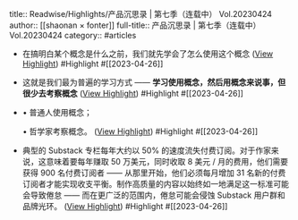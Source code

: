title:: Readwise/Highlights/产品沉思录 | 第七季（连载中） Vol.20230424
author:: [[shaonan × fonter]]
full-title:: 产品沉思录 | 第七季（连载中） Vol.20230424
category:: #articles
- 在搞明白某个概念是什么之前，我们就先学会了怎么使用这个概念 ([View Highlight](https://read.readwise.io/read/01gyyh4tp0a87ntv2swzcbtg5y)) #Highlight #[[2023-04-26]]
- 这就是我们最为普遍的学习方式 —— **学习使用概念，然后用概念来说事，但很少去考察概念** ([View Highlight](https://read.readwise.io/read/01gyyh52m1hjf551c7bxxbyrar)) #Highlight #[[2023-04-26]]
- •   普通人使用概念；
    
  •   哲学家考察概念。 ([View Highlight](https://read.readwise.io/read/01gyyh6a8d9vq2femsc9jvza6y)) #Highlight #[[2023-04-26]]
- 典型的 Substack 专栏每年大约以 50% 的速度流失付费订阅。对于作家来说，这意味着要每年赚取 50 万美元，同时收取 8 美元 / 月的费用，他们需要获得 900 名付费订阅者 —— 从那里开始，他们必须每月增加 31 名新的付费订阅者才能实现收支平衡。制作高质量的内容以始终如一地满足这一标准可能会导致倦怠 —— 而在更广泛的范围内，倦怠可能会侵蚀 Substack 用户群和品牌光环。 ([View Highlight](https://read.readwise.io/read/01gyyzcbrw1yrhgar81qta44kd)) #Highlight #[[2023-04-26]]